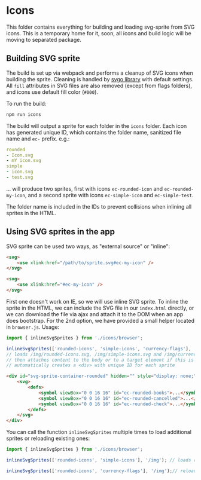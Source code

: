 # Icons

This folder contains everything for building and loading svg-sprite from SVG icons. This is a temporary home for
it, soon, all icons and build logic will be moving to separated package.

## Building SVG sprite

The build is set up via webpack and performs a cleanup of SVG icons when building the sprite. Cleaning is handled
by [svgo library](https://github.com/svg/svgo) with default settings. All `fill` attributes in SVG files are also
removed (except from flags folders), and icons use default fill color (`#000`).

To run the build:

```sh
npm run icons
```

The build will output a sprite for each folder in the `icons` folder. Each icon has generated unique ID, which contains
the folder name, sanitized file name and `ec-` prefix. e.g.:

```yaml
rounded
- Icon.svg
- mY icon.svg
simple
- icon.svg
- test.svg
```

... will produce two sprites, first with icons `ec-rounded-icon` and `ec-rounded-my-icon`, and a second sprite with icons
`ec-simple-icon` and `ec-simple-test`.

The folder name is included in the IDs to prevent collisions when inlining all sprites in the HTML.

## Using SVG sprites in the app

SVG sprite can be used two ways, as "external source" or "inline":

```html
<svg>
    <use xlink:href="/path/to/sprite.svg#ec-my-icon" />
</svg>
```

```html
<svg>
    <use xlink:href="#ec-my-icon" />
</svg>
```

First one doesn't work on IE, so we will use inline SVG sprite. To inline the sprite in the HTML,
we can include the SVG file in our `index.html` directly, or we can download the file via ajax and attach it to
the DOM when an app does bootstrap. For the 2nd option, we have provided a small helper located in `browser.js`. Usage:

```js
import { inlineSvgSprites } from './icons/browser';

inlineSvgSprites(['rounded-icons', 'simple-icons', 'currency-flags'], '/img');
// loads /img/rounded-icons.svg, /img/simple-icons.svg and /img/currency-flags.svg in parallel
// then attaches content to the body or to a target element if this is provided as a third argument
// automatically creates a <div> with unique ID for each sprite
```

```html
<div id="svg-sprite-container-rounded" hidden="" style="display: none;">
    <svg>
        <defs>
            <symbol viewBox="0 0 16 16" id="ec-rounded-books">...</symbol>
            <symbol viewBox="0 0 16 16" id="ec-rounded-cancelled">...</symbol>
            <symbol viewBox="0 0 16 16" id="ec-rounded-check">...</symbol>
        </defs>
    </svg>
</div>
```

You can call the function `inlineSvgSprites` multiple times to load additional sprites or reloading existing ones:

```js
import { inlineSvgSprites } from './icons/browser';

inlineSvgSprites(['rounded-icons', 'simple-icons'], '/img'); // loads rounded-icons and simple-icons sprites for the first time

inlineSvgSprites(['rounded-icons', 'currency-flags'], '/img');// reloads rounded-icons and loads currency-flags sprites for the first time
```
